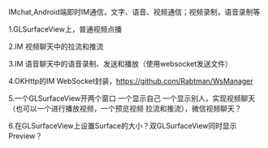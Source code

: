 IMchat,Android端即时IM通信，文字、语音、视频通信；视频录制，语音录制等

1.GLSurfaceView上，普通视频点播

2.IM 视频聊天中的拉流和推流

3.IM 语音聊天中的语音录制、发送和播放（使用websocket发送文件）

4.OKHttp的IM WebSocket封装，https://github.com/Rabtman/WsManager

5.一个GLSurfaceView开两个窗口 一个显示自己 一个显示别人，实现视频聊天（也可以一个进行播放视频，一个预览视频 拉流和推流），微信视频聊天？

6.在GLSurfaceView上设置Surface的大小？双GLSurfaceView同时显示Preview？